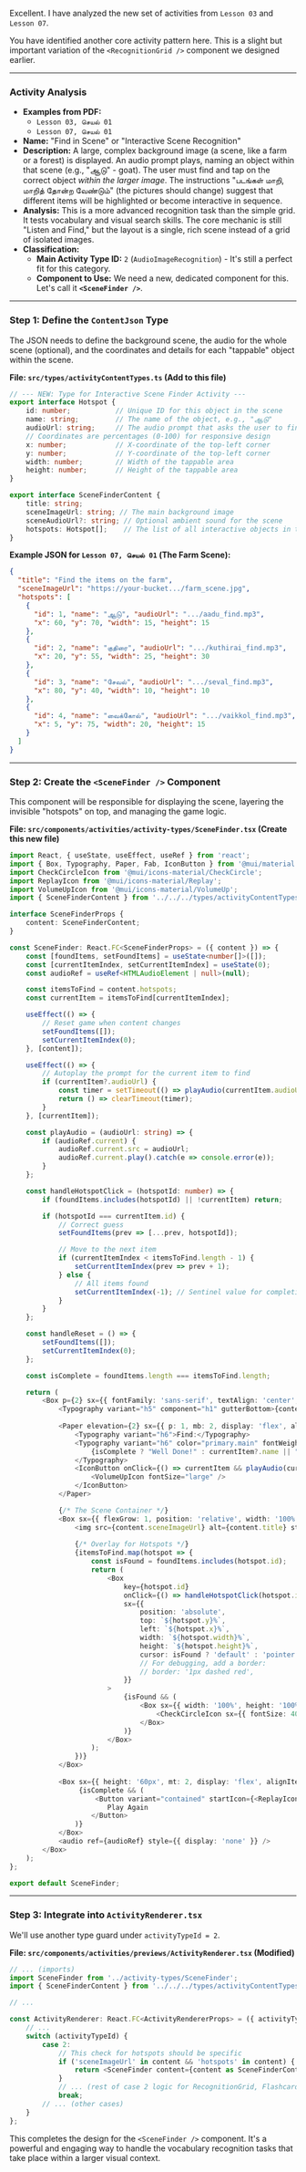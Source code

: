 Excellent. I have analyzed the new set of activities from `Lesson 03` and `Lesson 07`.

You have identified another core activity pattern here. This is a slight but important variation of the `<RecognitionGrid />` component we designed earlier.

---

### **Activity Analysis**

*   **Examples from PDF:**
    *   `Lesson 03, செயல் 01`
    *   `Lesson 07, செயல் 01`
*   **Name:** "Find in Scene" or "Interactive Scene Recognition"
*   **Description:** A large, complex background image (a scene, like a farm or a forest) is displayed. An audio prompt plays, naming an object within that scene (e.g., "ஆடு" - goat). The user must find and tap on the correct object *within the larger image*. The instructions "படங்கள் மாறி, மாறித் தோன்ற வேண்டும்" (the pictures should change) suggest that different items will be highlighted or become interactive in sequence.
*   **Analysis:** This is a more advanced recognition task than the simple grid. It tests vocabulary and visual search skills. The core mechanic is still "Listen and Find," but the layout is a single, rich scene instead of a grid of isolated images.
*   **Classification:**
    *   **Main Activity Type ID:** `2` (`AudioImageRecognition`) - It's still a perfect fit for this category.
    *   **Component to Use:** We need a new, dedicated component for this. Let's call it **`<SceneFinder />`**.

---

### **Step 1: Define the `ContentJson` Type**

The JSON needs to define the background scene, the audio for the whole scene (optional), and the coordinates and details for each "tappable" object within the scene.

**File: `src/types/activityContentTypes.ts` (Add to this file)**
```typescript
// --- NEW: Type for Interactive Scene Finder Activity ---
export interface Hotspot {
    id: number;           // Unique ID for this object in the scene
    name: string;         // The name of the object, e.g., "ஆடு"
    audioUrl: string;     // The audio prompt that asks the user to find this object
    // Coordinates are percentages (0-100) for responsive design
    x: number;            // X-coordinate of the top-left corner
    y: number;            // Y-coordinate of the top-left corner
    width: number;        // Width of the tappable area
    height: number;       // Height of the tappable area
}

export interface SceneFinderContent {
    title: string;
    sceneImageUrl: string; // The main background image
    sceneAudioUrl?: string; // Optional ambient sound for the scene
    hotspots: Hotspot[];    // The list of all interactive objects in the scene
}
```

**Example JSON for `Lesson 07, செயல் 01` (The Farm Scene):**
```json
{
  "title": "Find the items on the farm",
  "sceneImageUrl": "https://your-bucket.../farm_scene.jpg",
  "hotspots": [
    {
      "id": 1, "name": "ஆடு", "audioUrl": ".../aadu_find.mp3",
      "x": 60, "y": 70, "width": 15, "height": 15 
    },
    {
      "id": 2, "name": "குதிரை", "audioUrl": ".../kuthirai_find.mp3",
      "x": 20, "y": 55, "width": 25, "height": 30
    },
    {
      "id": 3, "name": "சேவல்", "audioUrl": ".../seval_find.mp3",
      "x": 80, "y": 40, "width": 10, "height": 10
    },
    {
      "id": 4, "name": "வைக்கோல்", "audioUrl": ".../vaikkol_find.mp3",
      "x": 5, "y": 75, "width": 20, "height": 15
    }
  ]
}
```

---

### **Step 2: Create the `<SceneFinder />` Component**

This component will be responsible for displaying the scene, layering the invisible "hotspots" on top, and managing the game logic.

**File: `src/components/activities/activity-types/SceneFinder.tsx` (Create this new file)**
```typescript
import React, { useState, useEffect, useRef } from 'react';
import { Box, Typography, Paper, Fab, IconButton } from '@mui/material';
import CheckCircleIcon from '@mui/icons-material/CheckCircle';
import ReplayIcon from '@mui/icons-material/Replay';
import VolumeUpIcon from '@mui/icons-material/VolumeUp';
import { SceneFinderContent } from '../../../types/activityContentTypes';

interface SceneFinderProps {
    content: SceneFinderContent;
}

const SceneFinder: React.FC<SceneFinderProps> = ({ content }) => {
    const [foundItems, setFoundItems] = useState<number[]>([]);
    const [currentItemIndex, setCurrentItemIndex] = useState(0);
    const audioRef = useRef<HTMLAudioElement | null>(null);

    const itemsToFind = content.hotspots;
    const currentItem = itemsToFind[currentItemIndex];

    useEffect(() => {
        // Reset game when content changes
        setFoundItems([]);
        setCurrentItemIndex(0);
    }, [content]);

    useEffect(() => {
        // Autoplay the prompt for the current item to find
        if (currentItem?.audioUrl) {
            const timer = setTimeout(() => playAudio(currentItem.audioUrl), 500);
            return () => clearTimeout(timer);
        }
    }, [currentItem]);

    const playAudio = (audioUrl: string) => {
        if (audioRef.current) {
            audioRef.current.src = audioUrl;
            audioRef.current.play().catch(e => console.error(e));
        }
    };

    const handleHotspotClick = (hotspotId: number) => {
        if (foundItems.includes(hotspotId) || !currentItem) return;

        if (hotspotId === currentItem.id) {
            // Correct guess
            setFoundItems(prev => [...prev, hotspotId]);

            // Move to the next item
            if (currentItemIndex < itemsToFind.length - 1) {
                setCurrentItemIndex(prev => prev + 1);
            } else {
                // All items found
                setCurrentItemIndex(-1); // Sentinel value for completion
            }
        }
    };

    const handleReset = () => {
        setFoundItems([]);
        setCurrentItemIndex(0);
    };

    const isComplete = foundItems.length === itemsToFind.length;

    return (
        <Box p={2} sx={{ fontFamily: 'sans-serif', textAlign: 'center', height: '100%', display: 'flex', flexDirection: 'column' }}>
            <Typography variant="h5" component="h1" gutterBottom>{content.title}</Typography>
            
            <Paper elevation={2} sx={{ p: 1, mb: 2, display: 'flex', alignItems: 'center', justifyContent: 'center', gap: 2 }}>
                <Typography variant="h6">Find:</Typography>
                <Typography variant="h6" color="primary.main" fontWeight="bold">
                    {isComplete ? "Well Done!" : currentItem?.name || "..."}
                </Typography>
                <IconButton onClick={() => currentItem && playAudio(currentItem.audioUrl)} disabled={isComplete}>
                    <VolumeUpIcon fontSize="large" />
                </IconButton>
            </Paper>

            {/* The Scene Container */}
            <Box sx={{ flexGrow: 1, position: 'relative', width: '100%', maxWidth: '800px', margin: 'auto' }}>
                <img src={content.sceneImageUrl} alt={content.title} style={{ width: '100%', height: '100%', objectFit: 'contain' }} />
                
                {/* Overlay for Hotspots */}
                {itemsToFind.map(hotspot => {
                    const isFound = foundItems.includes(hotspot.id);
                    return (
                        <Box
                            key={hotspot.id}
                            onClick={() => handleHotspotClick(hotspot.id)}
                            sx={{
                                position: 'absolute',
                                top: `${hotspot.y}%`,
                                left: `${hotspot.x}%`,
                                width: `${hotspot.width}%`,
                                height: `${hotspot.height}%`,
                                cursor: isFound ? 'default' : 'pointer',
                                // For debugging, add a border:
                                // border: '1px dashed red', 
                            }}
                        >
                            {isFound && (
                                <Box sx={{ width: '100%', height: '100%', backgroundColor: 'rgba(46, 204, 113, 0.5)', borderRadius: '50%', display: 'flex', alignItems: 'center', justifyContent: 'center' }}>
                                    <CheckCircleIcon sx={{ fontSize: 40, color: 'white' }} />
                                </Box>
                            )}
                        </Box>
                    );
                })}
            </Box>
            
            <Box sx={{ height: '60px', mt: 2, display: 'flex', alignItems: 'center', justifyContent: 'center' }}>
                 {isComplete && (
                     <Button variant="contained" startIcon={<ReplayIcon />} onClick={handleReset}>
                        Play Again
                    </Button>
                )}
            </Box>
            <audio ref={audioRef} style={{ display: 'none' }} />
        </Box>
    );
};

export default SceneFinder;
```

---

### **Step 3: Integrate into `ActivityRenderer.tsx`**

We'll use another type guard under `activityTypeId = 2`.

**File: `src/components/activities/previews/ActivityRenderer.tsx` (Modified)**
```typescript
// ... (imports)
import SceneFinder from '../activity-types/SceneFinder';
import { SceneFinderContent } from '../../../types/activityContentTypes';

// ...

const ActivityRenderer: React.FC<ActivityRendererProps> = ({ activityTypeId, content }) => {
    // ...
    switch (activityTypeId) {
        case 2:
            // This check for hotspots should be specific
            if ('sceneImageUrl' in content && 'hotspots' in content) {
                return <SceneFinder content={content as SceneFinderContent} />;
            }
            // ... (rest of case 2 logic for RecognitionGrid, Flashcard, etc.)
            break;
        // ... (other cases)
    }
};
```

This completes the design for the `<SceneFinder />` component. It's a powerful and engaging way to handle the vocabulary recognition tasks that take place within a larger visual context.
